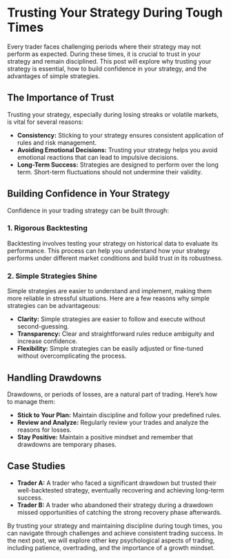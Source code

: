 # Trusting Your Strategy During Tough Times

Every trader faces challenging periods where their strategy may not perform as expected. During these times, it is crucial to trust in your strategy and remain disciplined. This post will explore why trusting your strategy is essential, how to build confidence in your strategy, and the advantages of simple strategies.

## The Importance of Trust

Trusting your strategy, especially during losing streaks or volatile markets, is vital for several reasons:

- **Consistency:** Sticking to your strategy ensures consistent application of rules and risk management.
- **Avoiding Emotional Decisions:** Trusting your strategy helps you avoid emotional reactions that can lead to impulsive decisions.
- **Long-Term Success:** Strategies are designed to perform over the long term. Short-term fluctuations should not undermine their validity.

## Building Confidence in Your Strategy

Confidence in your trading strategy can be built through:

### 1. Rigorous Backtesting

Backtesting involves testing your strategy on historical data to evaluate its performance. This process can help you understand how your strategy performs under different market conditions and build trust in its robustness.

### 2. Simple Strategies Shine

Simple strategies are easier to understand and implement, making them more reliable in stressful situations. Here are a few reasons why simple strategies can be advantageous:

- **Clarity:** Simple strategies are easier to follow and execute without second-guessing.
- **Transparency:** Clear and straightforward rules reduce ambiguity and increase confidence.
- **Flexibility:** Simple strategies can be easily adjusted or fine-tuned without overcomplicating the process.

## Handling Drawdowns

Drawdowns, or periods of losses, are a natural part of trading. Here’s how to manage them:

- **Stick to Your Plan:** Maintain discipline and follow your predefined rules.
- **Review and Analyze:** Regularly review your trades and analyze the reasons for losses.
- **Stay Positive:** Maintain a positive mindset and remember that drawdowns are temporary phases.

## Case Studies

- **Trader A:** A trader who faced a significant drawdown but trusted their well-backtested strategy, eventually recovering and achieving long-term success.
- **Trader B:** A trader who abandoned their strategy during a drawdown missed opportunities of catching the strong recovery phase afterwards.

By trusting your strategy and maintaining discipline during tough times, you can navigate through challenges and achieve consistent trading success. In the next post, we will explore other key psychological aspects of trading, including patience, overtrading, and the importance of a growth mindset.

